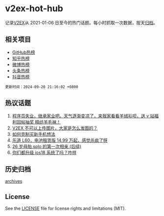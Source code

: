 # v2ex-hot-hub

 记录[V2EX](https://www.v2ex.com/)从 2021-01-06 日至今的热门话题。每小时抓取一次数据，按天[归档](archives)。
 
 ## 相关项目

- [GitHub热榜](https://github.com/snaildev/github-hot-hub)
- [知乎热榜](https://github.com/snaildev/zhihu-hot-hub)
- [微博热榜](https://github.com/snaildev/weibo-hot-hub)
- [头条热榜](https://github.com/snaildev/toutiao-hot-hub)
- [抖音热榜](https://github.com/snaildev/douyin-hot-hub)


 `更新时间：2024-09-20 21:16:02 +0800`

## 热议话题

1. [程序员失业，继承家业吧。天气逐渐变凉了，来我家看看羊绒衫呗，送 v 站福利回帖抽奖 精纺羊毛袜！](https://www.v2ex.com/t/1074247)
1. [V2EX 不可以上传图片，大家是怎么发图的？](https://www.v2ex.com/t/1074387)
1. [如何克制买新手机想法](https://www.v2ex.com/t/1074229)
1. [乐道 L60，电池租赁版 14.99 万起，感觉杀疯了呀](https://www.v2ex.com/t/1074278)
1. [26 岁母胎 solo 的第一次相亲 (后续)](https://www.v2ex.com/t/1074269)
1. [你们都升级 ios18 系统了吗？咋样](https://www.v2ex.com/t/1074254)

## 历史归档

[archives](archives)

## License

See the [LICENSE](LICENSE) file for license rights and limitations (MIT).
